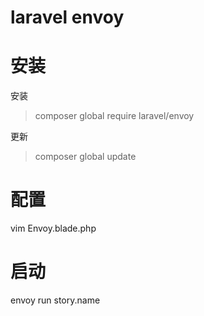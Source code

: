 laravel envoy
=============


# 安装
安装  
> composer global require laravel/envoy

更新  
> composer global update

# 配置
vim Envoy.blade.php


# 启动
envoy run story.name






